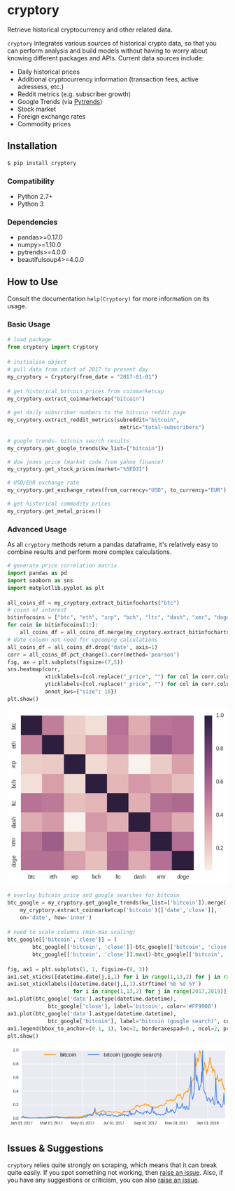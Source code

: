 
# cryptory

Retrieve historical cryptocurrency and other related data.

`cryptory` integrates various sources of historical crypto data, so that you can perform analysis and build models without having to worry about knowing different packages and APIs. Current data sources include:

-  Daily historical prices
-  Additional cryptocurrency information (transaction fees, active adressess, etc.)
-  Reddit metrics (e.g. subscriber growth)
-  Google Trends (via [Pytrends](https://github.com/GeneralMills/pytrends))
-  Stock market
-  Foreign exchange rates
-  Commodity prices


## Installation

```bash
$ pip install cryptory
```

### Compatibility

* Python 2.7+
* Python 3

### Dependencies

-  pandas>=0.17.0
-  numpy>=1.10.0
-  pytrends>=4.0.0
-  beautifulsoup4>=4.0.0

## How to Use

Consult the documentation `help(Cryptory)` for more information on its usage.

### Basic Usage

```python
# load package
from cryptory import Cryptory

# initialise object 
# pull data from start of 2017 to present day
my_cryptory = Cryptory(from_date = "2017-01-01")

# get historical bitcoin prices from coinmarketcap
my_cryptory.extract_coinmarketcap("bitcoin")
```

```python
# get daily subscriber numbers to the bitcoin reddit page
my_cryptory.extract_reddit_metrics(subreddit="bitcoin",
                                    metric="total-subscribers")
```





```python
# google trends- bitcoin search results
my_cryptory.get_google_trends(kw_list=["bitcoin"])
```


```python
# dow jones price (market code from yahoo finance)
my_cryptory.get_stock_prices(market="%5EDJI")
```




```python
# USD/EUR exchange rate
my_cryptory.get_exchange_rates(from_currency="USD", to_currency="EUR")
```

```python
# get historical commodity prices
my_cryptory.get_metal_prices()
```


### Advanced Usage

As all `cryptory` methods return a pandas dataframe, it's relatively easy to combine results and perform more complex calculations.


```python
# generate price correlation matrix
import pandas as pd
import seaborn as sns
import matplotlib.pyplot as plt

all_coins_df = my_cryptory.extract_bitinfocharts("btc")
# coins of interest
bitinfocoins = ["btc", "eth", "xrp", "bch", "ltc", "dash", "xmr", "doge"]
for coin in bitinfocoins[1:]:
    all_coins_df = all_coins_df.merge(my_cryptory.extract_bitinfocharts(coin), on="date", how="left")
# date column not need for upcoming calculations
all_coins_df = all_coins_df.drop('date', axis=1)
corr = all_coins_df.pct_change().corr(method='pearson')
fig, ax = plt.subplots(figsize=(7,5))  
sns.heatmap(corr, 
            xticklabels=[col.replace("_price", "") for col in corr.columns.values],
            yticklabels=[col.replace("_price", "") for col in corr.columns.values],
            annot_kws={"size": 16})
plt.show()
```


![png](examples/crypto_correlation.png)


```python
# overlay bitcoin price and google searches for bitcoin
btc_google = my_cryptory.get_google_trends(kw_list=['bitcoin']).merge(
    my_cryptory.extract_coinmarketcap('bitcoin')[['date','close']], 
    on='date', how='inner')

# need to scale columns (min-max scaling)
btc_google[['bitcoin','close']] = (
        btc_google[['bitcoin', 'close']]-btc_google[['bitcoin', 'close']].min())/(
        btc_google[['bitcoin', 'close']].max()-btc_google[['bitcoin', 'close']].min())

fig, ax1 = plt.subplots(1, 1, figsize=(9, 3))
ax1.set_xticks([datetime.date(j,i,1) for i in range(1,13,2) for j in range(2017,2019)])
ax1.set_xticklabels([datetime.date(j,i,1).strftime('%b %d %Y') 
                     for i in range(1,13,2) for j in range(2017,2019)])
ax1.plot(btc_google['date'].astype(datetime.datetime),
             btc_google['close'], label='bitcoin', color='#FF9900')
ax1.plot(btc_google['date'].astype(datetime.datetime),
             btc_google['bitcoin'], label="bitcoin (google search)", color='#4885ed')
ax1.legend(bbox_to_anchor=(0.1, 1), loc=2, borderaxespad=0., ncol=2, prop={'size': 14})
plt.show()
```


![png](examples/price_trend_overlay.png)


## Issues & Suggestions

`cryptory` relies quite strongly on scraping, which means that it can break quite easily. If you spot something not working, then [raise an issue](https://github.com/dashee87/cryptory/issues). Also, if you have any suggestions or criticism, you can also [raise an issue](https://github.com/dashee87/cryptory/issues).
